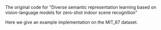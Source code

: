 The original code for "Diverse semantic representation learning based on vision-language models for zero-shot indoor scene recognition"

Here we give an example implementation on the MIT_67 dataset.
